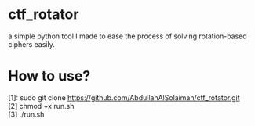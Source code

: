 # ctf_rotator
a simple python tool I made to ease the process of solving rotation-based ciphers easily.

# How to use?
[1]: sudo git clone https://github.com/AbdullahAlSolaiman/ctf_rotator.git   
[2]  chmod +x run.sh  
[3] ./run.sh

